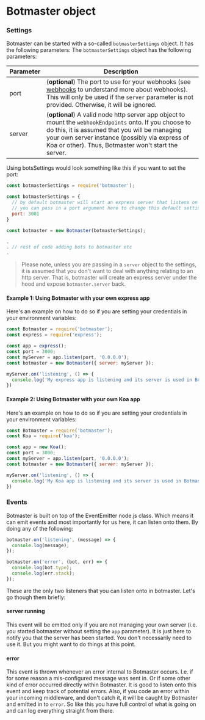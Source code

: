 # Botmaster object

### Settings

Botmaster can be started with a so-called `botmasterSettings` object. It has the following parameters:
The `botmasterSettings` object has the following parameters:

| Parameter | Description
|--- |---
| port  | (__optional__) The port to use for your webhooks (see [webhooks](/getting-started/webhooks.md) to understand more about webhooks). This will only be used if the `server` parameter is not provided. Otherwise, it will be ignored.
| server  | (__optional__) A valid node http server app object to mount the `webhookEndpoints` onto. If you choose to do this, it is assumed that you will be managing your own server instance (possibly via express of Koa or other). Thus, Botmaster won't start the server.

Using botsSettings would look something like this if you want to set the port:

```js
const botmasterSettings = require('botmaster');

const botmasterSettings = {
  // by default botmaster will start an express server that listens on port 3000
  // you can pass in a port argument here to change this default setting:
  port: 3001
}

const botmaster = new Botmaster(botmasterSettings);

.
. // rest of code adding bots to botmaster etc
.

```

>Please note, unless you are passing in a `server` object to the settings, it is assumed that you don't want to deal with anything relating to an http server. That is, botmaster will create an express server under the hood and expose `botmaster.server` back.

#### Example 1: Using Botmaster with your own express app

Here's an example on how to do so if you are setting your credentials in your environment variables:

```js
const Botmaster = require('botmaster');
const express = require('express');

const app = express();
const port = 3000;
const myServer = app.listen(port, '0.0.0.0');
const botmaster = new Botmaster({ server: myServer });

myServer.on('listening', () => {
  console.log('My express app is listening and its server is used in Botmaster');
})
```

#### Example 2: Using Botmaster with your own Koa app

Here's an example on how to do so if you are setting your credentials in your environment variables:

```js
const Botmaster = require('botmaster');
const Koa = require('koa');

const app = new Koa();
const port = 3000;
const myServer = app.listen(port, '0.0.0.0');
const botmaster = new Botmaster({ server: myServer });

myServer.on('listening', () => {
  console.log('My Koa app is listening and its server is used in Botmaster too');
})
```

### Events

Botmaster is built on top of the EventEmitter node.js class. Which means it can emit events and most importantly for us here, it can listen onto them. By doing any of the following:

```js
botmaster.on('listening', (message) => {
  console.log(message);
});

botmaster.on('error', (bot, err) => {
  console.log(bot.type);
  console.log(err.stack);
});
```

These are the only two listeners that you can listen onto in botmaster. Let's go though them briefly:

#### server running

This event will be emitted only if you are not managing your own server (i.e. you started botmaster without setting the `app` parameter). It is just here to notify you that the server has been started. You don't necessarily need to use it. But you might want to do things at this point.

#### error

This event is thrown whenever an error internal to Botmaster occurs. I.e. if for some reason a mis-configured message was sent in. Or if some other kind of error occurred directly within Botmaster. It is good to listen onto this event and keep track of potential errors. Also, if you code an error within your incoming middleware, and don't catch it, it will be caught by Botmaster and emitted in to `error`. So like this you have full control of what is going on and can log everything straight from there.
